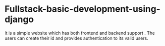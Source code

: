 # Fullstack-basic-development-using-django

It is a simple website which has both frontend and backend support . 
The users can create their id and provides authentication to its valid users.
